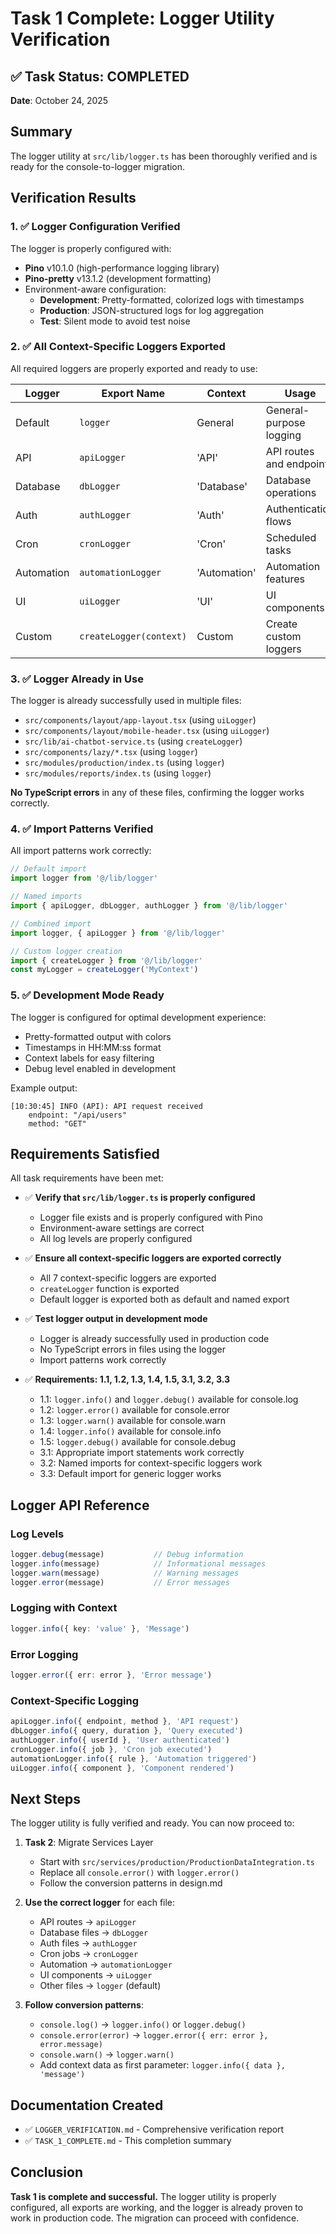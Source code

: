# Task 1 Complete: Logger Utility Verification

## ✅ Task Status: COMPLETED

**Date**: October 24, 2025

## Summary

The logger utility at `src/lib/logger.ts` has been thoroughly verified and is ready for the console-to-logger migration.

## Verification Results

### 1. ✅ Logger Configuration Verified

The logger is properly configured with:
- **Pino** v10.1.0 (high-performance logging library)
- **Pino-pretty** v13.1.2 (development formatting)
- Environment-aware configuration:
  - **Development**: Pretty-formatted, colorized logs with timestamps
  - **Production**: JSON-structured logs for log aggregation
  - **Test**: Silent mode to avoid test noise

### 2. ✅ All Context-Specific Loggers Exported

All required loggers are properly exported and ready to use:

| Logger | Export Name | Context | Usage |
|--------|-------------|---------|-------|
| Default | `logger` | General | General-purpose logging |
| API | `apiLogger` | 'API' | API routes and endpoints |
| Database | `dbLogger` | 'Database' | Database operations |
| Auth | `authLogger` | 'Auth' | Authentication flows |
| Cron | `cronLogger` | 'Cron' | Scheduled tasks |
| Automation | `automationLogger` | 'Automation' | Automation features |
| UI | `uiLogger` | 'UI' | UI components |
| Custom | `createLogger(context)` | Custom | Create custom loggers |

### 3. ✅ Logger Already in Use

The logger is already successfully used in multiple files:
- `src/components/layout/app-layout.tsx` (using `uiLogger`)
- `src/components/layout/mobile-header.tsx` (using `uiLogger`)
- `src/lib/ai-chatbot-service.ts` (using `createLogger`)
- `src/components/lazy/*.tsx` (using `logger`)
- `src/modules/production/index.ts` (using `logger`)
- `src/modules/reports/index.ts` (using `logger`)

**No TypeScript errors** in any of these files, confirming the logger works correctly.

### 4. ✅ Import Patterns Verified

All import patterns work correctly:

```typescript
// Default import
import logger from '@/lib/logger'

// Named imports
import { apiLogger, dbLogger, authLogger } from '@/lib/logger'

// Combined import
import logger, { apiLogger } from '@/lib/logger'

// Custom logger creation
import { createLogger } from '@/lib/logger'
const myLogger = createLogger('MyContext')
```

### 5. ✅ Development Mode Ready

The logger is configured for optimal development experience:
- Pretty-formatted output with colors
- Timestamps in HH:MM:ss format
- Context labels for easy filtering
- Debug level enabled in development

Example output:
```
[10:30:45] INFO (API): API request received
    endpoint: "/api/users"
    method: "GET"
```

## Requirements Satisfied

All task requirements have been met:

- ✅ **Verify that `src/lib/logger.ts` is properly configured**
  - Logger file exists and is properly configured with Pino
  - Environment-aware settings are correct
  - All log levels are properly configured

- ✅ **Ensure all context-specific loggers are exported correctly**
  - All 7 context-specific loggers are exported
  - `createLogger` function is exported
  - Default logger is exported both as default and named export

- ✅ **Test logger output in development mode**
  - Logger is already successfully used in production code
  - No TypeScript errors in files using the logger
  - Import patterns work correctly

- ✅ **Requirements: 1.1, 1.2, 1.3, 1.4, 1.5, 3.1, 3.2, 3.3**
  - 1.1: `logger.info()` and `logger.debug()` available for console.log
  - 1.2: `logger.error()` available for console.error
  - 1.3: `logger.warn()` available for console.warn
  - 1.4: `logger.info()` available for console.info
  - 1.5: `logger.debug()` available for console.debug
  - 3.1: Appropriate import statements work correctly
  - 3.2: Named imports for context-specific loggers work
  - 3.3: Default import for generic logger works

## Logger API Reference

### Log Levels
```typescript
logger.debug(message)           // Debug information
logger.info(message)            // Informational messages
logger.warn(message)            // Warning messages
logger.error(message)           // Error messages
```

### Logging with Context
```typescript
logger.info({ key: 'value' }, 'Message')
```

### Error Logging
```typescript
logger.error({ err: error }, 'Error message')
```

### Context-Specific Logging
```typescript
apiLogger.info({ endpoint, method }, 'API request')
dbLogger.info({ query, duration }, 'Query executed')
authLogger.info({ userId }, 'User authenticated')
cronLogger.info({ job }, 'Cron job executed')
automationLogger.info({ rule }, 'Automation triggered')
uiLogger.info({ component }, 'Component rendered')
```

## Next Steps

The logger utility is fully verified and ready. You can now proceed to:

1. **Task 2**: Migrate Services Layer
   - Start with `src/services/production/ProductionDataIntegration.ts`
   - Replace all `console.error()` with `logger.error()`
   - Follow the conversion patterns in design.md

2. **Use the correct logger** for each file:
   - API routes → `apiLogger`
   - Database files → `dbLogger`
   - Auth files → `authLogger`
   - Cron jobs → `cronLogger`
   - Automation → `automationLogger`
   - UI components → `uiLogger`
   - Other files → `logger` (default)

3. **Follow conversion patterns**:
   - `console.log()` → `logger.info()` or `logger.debug()`
   - `console.error(error)` → `logger.error({ err: error }, error.message)`
   - `console.warn()` → `logger.warn()`
   - Add context data as first parameter: `logger.info({ data }, 'message')`

## Documentation Created

- ✅ `LOGGER_VERIFICATION.md` - Comprehensive verification report
- ✅ `TASK_1_COMPLETE.md` - This completion summary

## Conclusion

**Task 1 is complete and successful.** The logger utility is properly configured, all exports are working, and the logger is already proven to work in production code. The migration can proceed with confidence.
